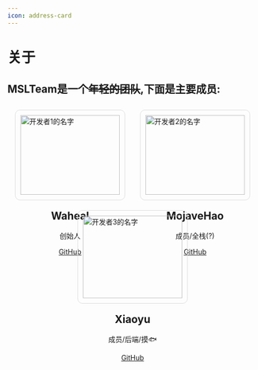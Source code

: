 ```yaml
---
icon: address-card
---
```

# 关于
## MSLTeam是一个~~年轻的团队~~,下面是主要成员:
<style>
  .card {
    width: 200px;
    border: 1px solid #ddd;
    padding: 10px;
    margin: 10px;
    border-radius: 10px; /* 添加圆角 */
  }
  .cards {
    display: flex;
    justify-content: space-around;
    flex-wrap: wrap; /* 当空间不足时，允许卡片换行 */
  }
  @media (max-width: 700px) { /* 当网页宽度小于700px时，改变布局 */
    .cards {
      flex-direction: column;
      align-items: center;
    }
  }
</style>
<div class="cards">
  <div class="card">
    <img src="https://www.github.com/Waheal.png" alt="开发者1的名字" style="width:100%">
    <center><h2>Waheal</h2>
    <p>创始人</p>
    <p><a href="https://www.github.com/Waheal">GitHub</a></p></center>
  </div>
  <div class="card">
    <img src="https://www.github.com/MojaveHao.png" alt="开发者2的名字" style="width:100%">
    <center><h2>MojaveHao</h2>
    <p>成员/全栈(?)</p>
    <p><a href="https://www.github.com/MojaveHao">GitHub</a></p></center>
  </div>
  <div class="card">
    <img src="https://www.github.com/luluxiaoyu.png" alt="开发者3的名字" style="width:100%">
    <center><h2>Xiaoyu</h2>
    <p>成员/后端/摸🐟</p>
    <p><a href="https://www.github.com/luluxiaoyu">GitHub</a></p></center>
  </div>
</div>
